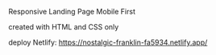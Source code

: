Responsive Landing Page Mobile First

created with HTML and CSS only

deploy Netlify: https://nostalgic-franklin-fa5934.netlify.app/
